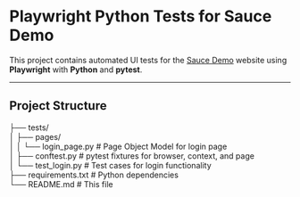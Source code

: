 # Playwright Python Tests for Sauce Demo

This project contains automated UI tests for the [Sauce Demo](https://www.saucedemo.com) website using **Playwright** with **Python** and **pytest**.

---

## Project Structure

├── tests/\
│ ├── pages/\
│ │ └── login_page.py # Page Object Model for login page\
│ ├── conftest.py # pytest fixtures for browser, context, and page\
│ └── test_login.py # Test cases for login functionality\
├── requirements.txt # Python dependencies\
└── README.md # This file